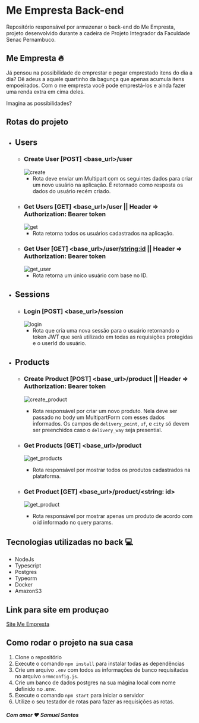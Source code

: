 # Me Empresta Back-end

Repositório responsável por armazenar o back-end do Me Empresta, projeto desenvolvido durante a cadeira de Projeto Integrador da Faculdade Senac Pernambuco.

## Me Empresta :fire:

Já pensou na possibilidade de emprestar e pegar emprestado itens do dia a dia? Dê adeus a aquele quartinho da bagunça que apenas acumula itens empoeirados. Com o me empresta você pode emprestá-los e ainda fazer uma renda extra em cima deles.

Imagina as possibilidades?

## Rotas do projeto

  - ## Users
    - ### Create User [POST] <base_url>/user
      ![create](./doc/create_user.png)
      - Rota deve enviar um Multipart com os seguintes dados para criar um novo usuário na aplicação. É retornado como resposta os dados do usuário recém criado.
    - ### Get Users [GET] <base_url>/user || Header => Authorization: Bearer token
      ![get](./doc/get_users.png)
      - Rota retorna todos os usuários cadastrados na aplicação.
    - ### Get User [GET] <base_url>/user/<string:id> || Header => Authorization: Bearer token
      ![get_user](./doc/get_user.png)
      - Rota retorna um único usuário com base no ID.

  - ## Sessions
    - ### Login [POST] <base_url>/session
      ![login](./doc/login.png)
      - Rota que cria uma nova sessão para o usuário retornando o token JWT que será utilizado em todas as requisições protegidas e o userId do usuário.

  - ## Products
    - ### Create Product [POST] <base_url>/product || Header => Authorization: Bearer token
      ![create_product](./doc/create_product.png)
      - Rota responsável por criar um novo produto. Nela deve ser passado no body um MultipartForm com esses dados informados. Os campos de `delivery_point`, `uf`, e `city` só devem ser preenchidos caso o `delivery_way` seja presential.

    - ### Get Products [GET] <base_url>/product
      ![get_products](./doc/get_products.png)
      -  Rota responsável por mostrar todos os produtos cadastrados na plataforma.

    - ### Get Product [GET] <base_url>/product/<string: id>
      ![get_product](./doc/get_product.png)
      - Rota responsável por mostrar apenas um  produto de acordo com o id informado no query params.




## Tecnologias utilizadas no back :computer:

- NodeJs
- Typescript
- Postgres
- Typeorm
- Docker
- AmazonS3

## Link para site em produçao

[Site Me Empresta](https://meempresta.vercel.app/)

## Como rodar o projeto na sua casa

1. Clone o repositório
1. Execute o comando `npm install` para instalar todas as dependências
1. Crie um arquivo `.env` com todos as informações de banco requisitadas no arquivo `ormmconfig.js`.
1. Crie um banco de dados postgres na sua mágina local com nome definido no .env.
1. Execute o comando `npm start` para iniciar o servidor
1. Utilize o seu testador de rotas para fazer as requisições as rotas.


##### Com amor :heart: Samuel Santos
